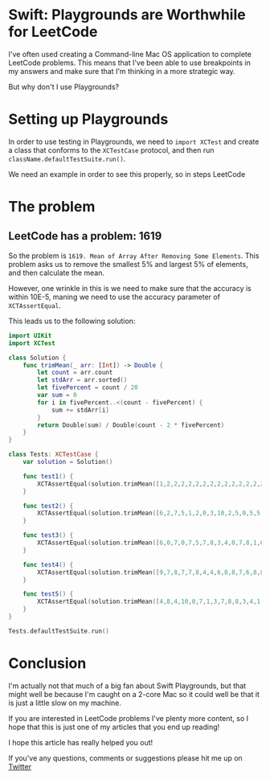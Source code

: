 # Swift: Playgrounds are Worthwhile for LeetCode

I've often used creating a Command-line Mac OS application to complete LeetCode problems. This means that I've been able to use breakpoints in my answers and make sure that I'm thinking in a more strategic way. 

But why don't I use Playgrounds?

# Setting up Playgrounds
In order to use testing in Playgrounds, we need to `import XCTest` and create a class that conforms to the `XCTestCase` protocol, and then run `className.defaultTestSuite.run()`. 

We need an example in order to see this properly, so in steps LeetCode

# The problem
## LeetCode has a problem: 1619
So the problem is `1619. Mean of Array After Removing Some Elements`.
This problem asks us to remove the smallest 5% and largest 5% of elements, and then calculate the mean. 

However, one wrinkle in this is we need to make sure that the accuracy is within 10E-5, maning we need to use the accuracy parameter of `XCTAssertEqual`.

This leads us to the following solution:

```swift
import UIKit
import XCTest

class Solution {
    func trimMean(_ arr: [Int]) -> Double {
        let count = arr.count
        let stdArr = arr.sorted()
        let fivePercent = count / 20
        var sum = 0
        for i in fivePercent..<(count - fivePercent) {
            sum += stdArr[i]
        }
        return Double(sum) / Double(count - 2 * fivePercent)
    }
}

class Tests: XCTestCase {
    var solution = Solution()

    func test1() {
        XCTAssertEqual(solution.trimMean([1,2,2,2,2,2,2,2,2,2,2,2,2,2,2,2,2,2,2,3]), 2.00000, accuracy: 0.00001)
    }

    func test2() {
        XCTAssertEqual(solution.trimMean([6,2,7,5,1,2,0,3,10,2,5,0,5,5,0,8,7,6,8,0]), 4.00000, accuracy: 0.00001)
    }

    func test3() {
        XCTAssertEqual(solution.trimMean([6,0,7,0,7,5,7,8,3,4,0,7,8,1,6,8,1,1,2,4,8,1,9,5,4,3,8,5,10,8,6,6,1,0,6,10,8,2,3,4]), 4.77778, accuracy: 0.00001)
    }

    func test4() {
        XCTAssertEqual(solution.trimMean([9,7,8,7,7,8,4,4,6,8,8,7,6,8,8,9,2,6,0,0,1,10,8,6,3,3,5,1,10,9,0,7,10,0,10,4,1,10,6,9,3,6,0,0,2,7,0,6,7,2,9,7,7,3,0,1,6,1,10,3]), 5.27778, accuracy: 0.00001)
    }

    func test5() {
        XCTAssertEqual(solution.trimMean([4,8,4,10,0,7,1,3,7,8,8,3,4,1,6,2,1,1,8,0,9,8,0,3,9,10,3,10,1,10,7,3,2,1,4,9,10,7,6,4,0,8,5,1,2,1,6,2,5,0,7,10,9,10,3,7,10,5,8,5,7,6,7,6,10,9,5,10,5,5,7,2,10,7,7,8,2,0,1,1]), 5.29167, accuracy: 0.00001)
    }
}

Tests.defaultTestSuite.run()
```

# Conclusion
I'm actually not that much of a big fan about Swift Playgrounds, but that might well be because I'm caught on a 2-core Mac so it could well be that it is just a little slow on my machine. 

If you are interested in LeetCode problems I've plenty more content, so I hope that this is just one of my articles that you end up reading!

I hope this article has really helped you out!

If you've any questions, comments or suggestions please hit me up on [Twitter](https://twitter.com/stevenpcurtis)
